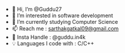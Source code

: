 - 👋 Hi, I’m @Guddu27
- 👀 I’m interested in software development 
- 🌱 I’m currently studying Computer Science  
- 📫 Reach me : sarthakgatkal09@gmail.com
- 🌝 Insta Handle : @guddu.in4k
- 💡 Languages I code with : C/C++
